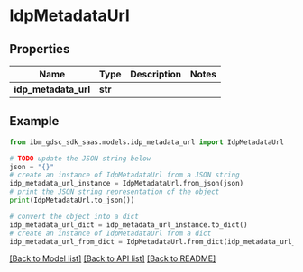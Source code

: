 # IdpMetadataUrl


## Properties

Name | Type | Description | Notes
------------ | ------------- | ------------- | -------------
**idp_metadata_url** | **str** |  | 

## Example

```python
from ibm_gdsc_sdk_saas.models.idp_metadata_url import IdpMetadataUrl

# TODO update the JSON string below
json = "{}"
# create an instance of IdpMetadataUrl from a JSON string
idp_metadata_url_instance = IdpMetadataUrl.from_json(json)
# print the JSON string representation of the object
print(IdpMetadataUrl.to_json())

# convert the object into a dict
idp_metadata_url_dict = idp_metadata_url_instance.to_dict()
# create an instance of IdpMetadataUrl from a dict
idp_metadata_url_from_dict = IdpMetadataUrl.from_dict(idp_metadata_url_dict)
```
[[Back to Model list]](../README.md#documentation-for-models) [[Back to API list]](../README.md#documentation-for-api-endpoints) [[Back to README]](../README.md)


